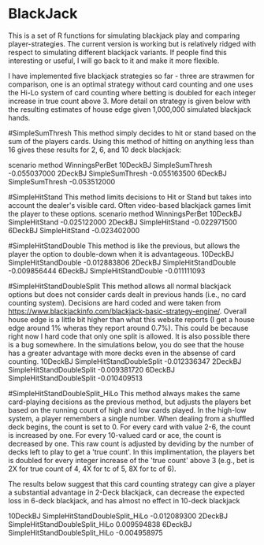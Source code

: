 # BlackJack

This is a set of R functions for simulating blackjack play and comparing player-strategies.  The current version is working but is relatively ridged with respect to simulating different blackjack variants.  If people find this interesting or useful, I will go back to it and make it more flexible.

I have implemented five blackjack strategies so far - three are strawmen for comparison, one is an optimal strategy without card counting and one uses the Hi-Lo system of card counting where betting is doubled for each integer increase in true count above 3.  More detail on strategy is given below with the resulting estimates of house edge given 1,000,000 simulated blackjack hands.

#SimpleSumThresh
This method simply decides to hit or stand based on the sum of the players cards. Using this method of hitting on anything less than 16 gives these results for 2, 6, and 10 deck blackjack:

scenario	method	WinningsPerBet
10DeckBJ	SimpleSumThresh	-0.055037000
2DeckBJ	SimpleSumThresh	-0.055163500
6DeckBJ	SimpleSumThresh	-0.053512000

#SimpleHitStand
This method limits decisions to Hit or Stand but takes into account the dealer's visible card.   Often video-based blackjack games limit the player to these options.
scenario	method	WinningsPerBet
10DeckBJ	SimpleHitStand	-0.025122000
2DeckBJ	SimpleHitStand	-0.022971500
6DeckBJ	SimpleHitStand	-0.023402000

#SimpleHitStandDouble
This method is like the previous, but allows the player the option to double-down when it is advantageous.
10DeckBJ	SimpleHitStandDouble	-0.012883806
2DeckBJ	SimpleHitStandDouble	-0.009856444
6DeckBJ	SimpleHitStandDouble	-0.011111093

#SimpleHitStandDoubleSplit
This method allows all normal blackjack options but does not consider cards dealt in previous hands (i.e., no card counting system).  Decisions are hard coded and were taken from https://www.blackjackinfo.com/blackjack-basic-strategy-engine/.  Overall house edge is a little bit higher than what this website reports (I get a house edge around 1% wheras they report around 0.7%).  This could be because right now I hard code that only one split is allowed.   It is also possible there is a bug somewhere.  In the simulations below, you do see that the house has a greater advantage with more decks even in the absense of card counting. 
10DeckBJ	SimpleHitStandDoubleSplit	-0.012336347
2DeckBJ	SimpleHitStandDoubleSplit	-0.009381720
6DeckBJ	SimpleHitStandDoubleSplit	-0.010409513

#SimpleHitStandDoubleSplit_HiLo
This method always makes the same card-playing decisions as the previous method, but adjusts the players bet based on the running count of high and low cards played.   In the high-low system, a player remembers a single number.  When dealing from a shuffled deck begins, the count is set to 0.   For every card with value 2-6, the count is increased by one.  For every 10-valued card or ace, the count is decreased by one.  This raw count is adjusted by deviding by the number of decks left to play to get a 'true count'.  In this implimentation, the players bet is doubled for every integer increase of the 'true count' above 3 (e.g., bet is 2X for true count of 4, 4X for tc of 5, 8X for tc of 6).

The results below suggest that this card counting strategy can give a player a substantial advantage in 2-Deck blackjack, can decrease the expected loss in 6-deck blackjack, and has almost no effect in 10-deck blackjack

10DeckBJ	SimpleHitStandDoubleSplit_HiLo	-0.012089300
2DeckBJ	SimpleHitStandDoubleSplit_HiLo	 0.009594838
6DeckBJ	SimpleHitStandDoubleSplit_HiLo	-0.004958975

